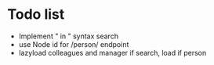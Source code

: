 # Todo list

* Implement "<name> in <area>" syntax search
* use Node id for /person/ endpoint
* lazyload colleagues and manager if search, load if person